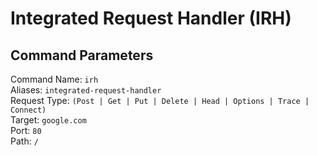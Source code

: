 # Integrated Request Handler (IRH)

## Command Parameters

Command Name: `irh`\
Aliases: `integrated-request-handler`\
Request Type: `(Post | Get | Put | Delete | Head | Options | Trace | Connect)`\
Target: `google.com`\
Port: `80`\
Path: `/`
